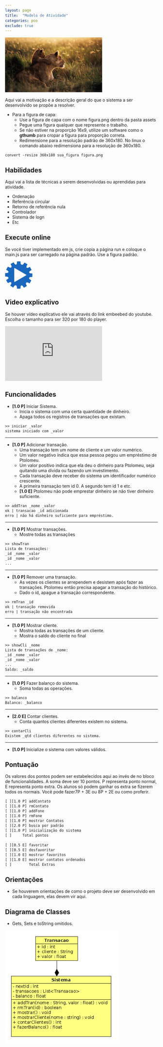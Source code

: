 ```yaml
---
layout: page
title:  "Modelo de Atividade"
categories: poo
exclude: true
---
```


![](/assets/00_modelo/figura.png)

Aqui vai a motivação e a descrição geral do que o sistema a ser desenvolvido se propõe a resolver.

- Para a figura de capa:
    - Use a figura de capa com o nome figura.png dentro da pasta assets
    - Pegue uma figura qualquer que represente o trabalho.
    - Se não estiver na proporção 16x9, utilize um software como o **gthumb** para cropar a figura para proporção correta.
    - Redimensione para a resolução padrão de 360x180. No linux o comando abaixo redimensiona para a resolução de 360x180.

```
convert -resize 360x180 sua_figura figura.png
```

## Habilidades

Aqui vai a lista de técnicas a serem desenvolvidas ou aprendidas para atividade.
- Ordenação
- Referência circular
- Retorno de referência nula
- Controlador
- Sistema de logn
- Etc

## Execute online
Se você tiver implementado em js, crie copia a página run e coloque o main.js para ser carregado na página padrão. Use a figura padrão.

[![](/assets/images/run.png)](/assets/00_modelo/run.html)

## Video explicativo

Se houver vídeo explicativo ele vai através do link embeebed do youtube. Escolha o tamanho para ser 320 por 180 do player.

<iframe width="320" height="180" src="https://www.youtube.com/embed/ggOdp0Eh7fc" frameborder="0" allowfullscreen></iframe>

## Funcionalidades

- **[1.0 P]** Iniciar Sistema.
    - Inicia o sistema com uma certa quantidade de dinheiro.
    - Apaga todos os registros de transações que existam.

```
>> iniciar _valor
sistema iniciado com _valor
```

---
- **[1.0 P]** Adicionar transação.
    - Uma transação tem um nome de cliente e um valor numérico.
    - Um valor negativo indica que essa pessoa pegou um empréstimo de Ptolomeu.
    - Um valor positivo indica que ela deu o dinheiro para Ptolomeu, seja quitando uma dívida ou fazendo um investimento.
    - Cada transação deve receber do sistema um identificador numérico crescente.
    - A primeira transação tem id 0. A segundo tem id 1 e etc.
    - **[1.0 E]** Ptolomeu não pode emprestar dinheiro se não tiver dinheiro suficiente.

```
>> addTran _nome _valor
ok | transacao _id adicionada
erro | não há dinheiro suficiente para empréstimo.
```

---
- **[1.0 P]** Mostrar transações.
    - Mostre todas as transações

```
>> showTran
Lista de transações:
_id _nome _valor
_id _nome _valor
...
```

---
- **[1.0 P]** Remover uma transação.    
    - As vezes os clientes se arrependem e desistem após fazer as transações. Ptolomeu então precisa apagar a transação do histórico.
    - Dado o id, apague a transação correspondente.

```
>> rmTran _id
ok | transação removida
erro | transação não encontrada
```

---
- **[1.0 P]** Mostrar cliente.
    - Mostra todas as transações de um cliente.
    - Mostra o saldo do cliente no final

```
>> showCli _nome
Lista de transações de _nome:
_id _nome _valor
_id _nome _valor
...
Saldo: _saldo
```

---
- **[1.0 P]** Fazer balanço do sistema.
    - Soma todas as operações.

```
>> balanco
Balanco: _balanco
```

---
- **[2.0 E]** Contar clientes.
    - Conta quantos clientes diferentes existem no sistema.

```
>> contarCli
Existem _qtd clientes diferentes no sistema.
```

---
- **[1.0 P]** Inicialize o sistema com valores válidos.

## Pontuação
Os valores dos pontos podem ser estabelecidos aqui ao invés de no bloco de funcionalidades. A soma deve ser 10 pontos. P representa ponto normal, E representa ponto extra. Os alunos só podem ganhar os extra se fizerem todos os normais. Você pode fazer7P + 3E ou 8P + 2E ou como proferir. 

```
[ ][1.0 P] addContato
[ ][1.0 P] rmContato
[ ][1.0 P] addFone
[ ][1.0 P] rmFone
[ ][1.0 P] mostrar Contatos
[ ][2.0 P] busca por padrão
[ ][1.0 P] inicialização do sistema
[ ]     Total pontos

[ ][0.5 E] favoritar
[ ][0.5 E] desfavoritar
[ ][1.0 E] mostrar favoritos
[ ][1.0 E] mostrar contatos ordenados
[ ]        Total Extras
```

## Orientações
- Se houverem orientações de como o projeto deve ser desenvolvido em cada linguagem, elas devem vir aqui.

## Diagrama de Classes
- Gets, Sets e toString omitidos.

![](/assets/01_agiota/diagrama.png)